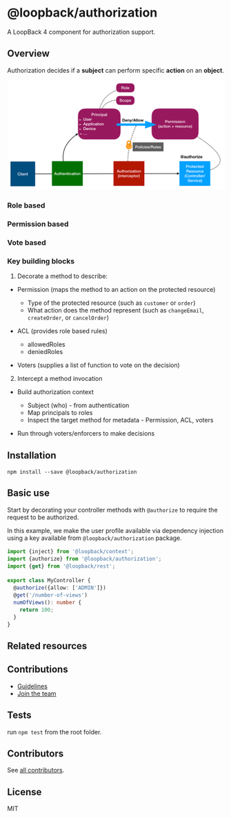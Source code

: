 # @loopback/authorization

A LoopBack 4 component for authorization support.

## Overview

Authorization decides if a **subject** can perform specific **action** on an
**object**.

![Authorization](authorization.png)

### Role based

### Permission based

### Vote based

### Key building blocks

1. Decorate a method to describe:

- Permission (maps the method to an action on the protected resource)

  - Type of the protected resource (such as `customer` or `order`)
  - What action does the method represent (such as `changeEmail`, `createOrder`,
    or `cancelOrder`)

- ACL (provides role based rules)

  - allowedRoles
  - deniedRoles

- Voters (supplies a list of function to vote on the decision)

2. Intercept a method invocation

- Build authorization context

  - Subject (who) - from authentication
  - Map principals to roles
  - Inspect the target method for metadata - Permission, ACL, voters

- Run through voters/enforcers to make decisions

## Installation

```shell
npm install --save @loopback/authorization
```

## Basic use

Start by decorating your controller methods with `@authorize` to require the
request to be authorized.

In this example, we make the user profile available via dependency injection
using a key available from `@loopback/authorization` package.

```ts
import {inject} from '@loopback/context';
import {authorize} from '@loopback/authorization';
import {get} from '@loopback/rest';

export class MyController {
  @authorize({allow: ['ADMIN']})
  @get('/number-of-views')
  numOfViews(): number {
    return 100;
  }
}
```

## Related resources

## Contributions

- [Guidelines](https://github.com/strongloop/loopback-next/blob/master/docs/CONTRIBUTING.md)
- [Join the team](https://github.com/strongloop/loopback-next/issues/110)

## Tests

run `npm test` from the root folder.

## Contributors

See
[all contributors](https://github.com/strongloop/loopback-next/graphs/contributors).

## License

MIT
